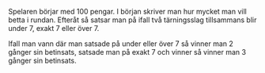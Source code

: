 Spelaren börjar med 100 pengar. I början skriver man hur mycket man vill betta i rundan. 
Efteråt så satsar man på ifall två tärningsslag tillsammans blir under 7, exakt 7 eller över 7.

Ifall man vann där man satsade på under eller över 7 så vinner man 2 gånger sin betinsats, satsade man på exakt 7 och vinner så vinner man 3 gånger sin betinsats.
